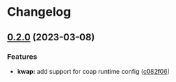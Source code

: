 # Changelog

## [0.2.0](https://github.com/toad-lib/toad/compare/toad-result-ext-v0.1.0...toad-result-ext-v0.2.0) (2023-03-08)


### Features

* **kwap:** add support for coap runtime config ([c082f06](https://github.com/toad-lib/toad/commit/c082f0696a288d2a2db9b986c3e3eaf2e7a4e8f4))
